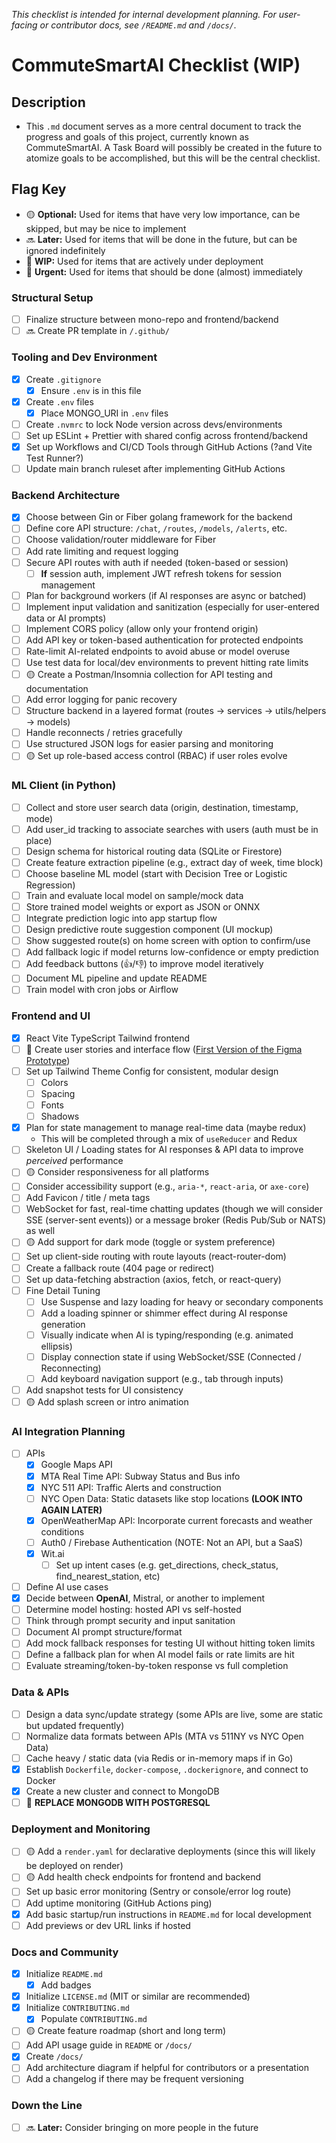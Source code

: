 _This checklist is intended for internal development planning. For user-facing or contributor docs, see `/README.md` and `/docs/`._

# CommuteSmartAI Checklist (WIP)

## Description

- This `.md` document serves as a more central document to track the progress and goals of this project, currently known as CommuteSmartAI. A Task Board will possibly be created in the future to atomize goals to be accomplished, but this will be the central checklist.

## Flag Key
- 🟡 **Optional:** Used for items that have very low importance, can be skipped, but may be nice to implement
- 🔜 **Later:** Used for items that will be done in the future, but can be ignored indefinitely
- 🚧 **WIP:** Used for items that are actively under deployment
- 🚨 **Urgent:** Used for items that should be done (almost) immediately

### Structural Setup
- [ ] Finalize structure between mono-repo and frontend/backend
- [ ] 🔜 Create PR template in `/.github/`

### Tooling and Dev Environment
- [X] Create `.gitignore`
  - [X] Ensure `.env` is in this file
- [X] Create `.env` files
  - [X] Place MONGO_URI in `.env` files
- [ ] Create `.nvmrc` to lock Node version across devs/environments
- [ ] Set up ESLint + Prettier with shared config across frontend/backend
- [X] Set up Workflows and CI/CD Tools through GitHub Actions (?and Vite Test Runner?) 
- [ ] Update main branch ruleset after implementing GitHub Actions

### Backend Architecture
- [X] Choose between Gin or Fiber golang framework for the backend
- [ ] Define core API structure: `/chat`, `/routes`, `/models`, `/alerts`, etc.
- [ ] Choose validation/router middleware for Fiber
- [ ] Add rate limiting and request logging
- [ ] Secure API routes with auth if needed (token-based or session)
  - [ ] **If** session auth, implement JWT refresh tokens for session management
- [ ] Plan for background workers (if AI responses are async or batched)
- [ ] Implement input validation and sanitization (especially for user-entered data or AI prompts)
- [ ] Implement CORS policy (allow only your frontend origin)
- [ ] Add API key or token-based authentication for protected endpoints
- [ ] Rate-limit AI-related endpoints to avoid abuse or model overuse
- [ ] Use test data for local/dev environments to prevent hitting rate limits
- [ ] 🟡 Create a Postman/Insomnia collection for API testing and documentation
- [ ] Add error logging for panic recovery
- [ ] Structure backend in a layered format (routes → services → utils/helpers → models)
- [ ] Handle reconnects / retries gracefully
- [ ] Use structured JSON logs for easier parsing and monitoring
- [ ] 🟡 Set up role-based access control (RBAC) if user roles evolve
### ML Client (in Python)
- [ ] Collect and store user search data (origin, destination, timestamp, mode)
- [ ] Add user_id tracking to associate searches with users (auth must be in place)
- [ ] Design schema for historical routing data (SQLite or Firestore)
- [ ] Create feature extraction pipeline (e.g., extract day of week, time block)
- [ ] Choose baseline ML model (start with Decision Tree or Logistic Regression)
- [ ] Train and evaluate local model on sample/mock data
- [ ] Store trained model weights or export as JSON or ONNX
- [ ] Integrate prediction logic into app startup flow
- [ ] Design predictive route suggestion component (UI mockup)
- [ ] Show suggested route(s) on home screen with option to confirm/use
- [ ] Add fallback logic if model returns low-confidence or empty prediction
- [ ] Add feedback buttons (👍/👎) to improve model iteratively
- [ ] Document ML pipeline and update README
- [ ] Train model with cron jobs or Airflow

### Frontend and UI
- [X] React Vite TypeScript Tailwind frontend
- [ ] 🚧 Create user stories and interface flow ([First Version of the Figma Prototype](https://www.figma.com/design/Mu2B9qZHKmGP7Fsc1AU9XL/NYC-Transit-Alert-App---Prototype?node-id=0-1&m=dev&t=lTr2CI8eD2u7VaO5-1))
- [ ] Set up Tailwind Theme Config for consistent, modular design
  - [ ] Colors
  - [ ] Spacing
  - [ ] Fonts
  - [ ] Shadows
- [X] Plan for state management to manage real-time data (maybe redux)
  - This will be completed through a mix of `useReducer` and Redux
- [ ] Skeleton UI / Loading states for AI responses & API data to improve *perceived* performance
- [ ] 🟡 Consider responsiveness for all platforms
- [ ] Consider accessibility support (e.g., `aria-*`, `react-aria`, or `axe-core`)
- [ ] Add Favicon / title / meta tags
- [ ] WebSocket for fast, real-time chatting updates (though we will consider SSE (server-sent events)) or a message broker (Redis Pub/Sub or NATS) as well
- [ ] 🟡 Add support for dark mode (toggle or system preference)
- [ ] Set up client-side routing with route layouts (react-router-dom)
- [ ] Create a fallback route (404 page or redirect)
- [ ] Set up data-fetching abstraction (axios, fetch, or react-query)
- [ ] Fine Detail Tuning
  - [ ] Use Suspense and lazy loading for heavy or secondary components
  - [ ] Add a loading spinner or shimmer effect during AI response generation
  - [ ] Visually indicate when AI is typing/responding (e.g. animated ellipsis)
  - [ ] Display connection state if using WebSocket/SSE (Connected / Reconnecting)
  - [ ] Add keyboard navigation support (e.g., tab through inputs)
- [ ] Add snapshot tests for UI consistency
- [ ] 🟡 Add splash screen or intro animation

### AI Integration Planning
- [ ] APIs
  - [X] Google Maps API 
  - [X] MTA Real Time API: Subway Status and Bus info
  - [X] NYC 511 API: Traffic Alerts and construction
  - [ ] NYC Open Data: Static datasets like stop locations **(LOOK INTO AGAIN LATER)**
  - [X] OpenWeatherMap API: Incorporate current forecasts and weather conditions
  - [ ] Auth0 / Firebase Authentication (NOTE: Not an API, but a SaaS)
  - [X] Wit.ai  
    - [ ] Set up intent cases (e.g. get_directions, check_status, find_nearest_station, etc)
- [ ] Define AI use cases
- [X] Decide between **OpenAI**, Mistral, or another to implement
- [ ] Determine model hosting: hosted API vs self-hosted
- [ ] Think through prompt security and input sanitation
- [ ] Document AI prompt structure/format
- [ ] Add mock fallback responses for testing UI without hitting token limits
- [ ] Define a fallback plan for when AI model fails or rate limits are hit
- [ ] Evaluate streaming/token-by-token response vs full completion

### Data & APIs
- [ ] Design a data sync/update strategy (some APIs are live, some are static but updated frequently)
- [ ] Normalize data formats between APIs (MTA vs 511NY vs NYC Open Data)
- [ ] Cache heavy / static data (via Redis or in-memory maps if in Go)
- [X] Establish `Dockerfile`, `docker-compose`, `.dockerignore`, and connect to Docker
- [X] Create a new cluster and connect to MongoDB
- [ ] 🚨 **REPLACE MONGODB WITH POSTGRESQL**

### Deployment and Monitoring
- [ ] 🟡 Add a `render.yaml` for declarative deployments (since this will likely be deployed on render)
- [ ] 🟡 Add health check endpoints for frontend and backend
- [ ] Set up basic error monitoring (Sentry or console/error log route)
- [ ] Add uptime monitoring (GitHub Actions ping)
- [X] Add basic startup/run instructions in `README.md` for local development
- [ ] Add previews or dev URL links if hosted
  
### Docs and Community
- [X] Initialize `README.md`
  - [X] Add badges
- [X] Initialize `LICENSE.md` (MIT or similar are recommended)
- [X] Initialize `CONTRIBUTING.md`
  - [X] Populate `CONTRIBUTING.md`
- [ ] 🟡 Create feature roadmap (short and long term)
- [ ] Add API usage guide in `README` or `/docs/`
- [X] Create `/docs/`
- [ ] Add architecture diagram if helpful for contributors or a presentation
- [ ] Add a changelog if there may be frequent versioning

### Down the Line
- [ ] 🔜 **Later:** Consider bringing on more people in the future

